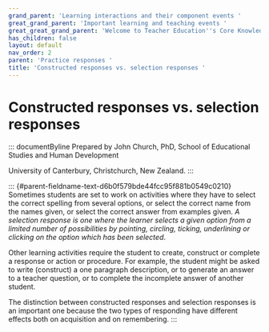 ```yaml
---
grand_parent: 'Learning interactions and their component events '
great_grand_parent: 'Important learning and teaching events '
great_great_grand_parent: 'Welcome to Teacher Education''s Core Knowledge and Skills.'
has_children: false
layout: default
nav_order: 2
parent: 'Practice responses '
title: 'Constructed responses vs. selection responses '
---
```

# Constructed responses vs. selection responses 


::: documentByline
Prepared by John Church, PhD, School of Educational Studies and Human
Development

University of Canterbury, Christchurch, New Zealand.
:::

::: {#parent-fieldname-text-d6b0f579bde44fcc95f881b0549c0210}
Sometimes students are set to work on activities where they have to
select the correct spelling from several options, or select the correct
name from the names given, or select the correct answer from examples
given. *A selection response is one where the learner selects a given
option from a limited number of possibilities by pointing, circling,
ticking, underlining or clicking on the option which has been selected*.

Other learning activities require the student to create, construct or
complete a response or action or procedure. For example, the student
might be asked to write (construct) a one paragraph description, or to
generate an answer to a teacher question, or to complete the incomplete
answer of another student.

The distinction between constructed responses and selection responses is
an important one because the two types of responding have different
effects both on acquisition and on remembering.
:::

